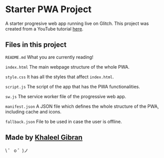 # Starter PWA Project

A starter progresive web app running live on Glitch. This project was created from a YouTube tutorial [here](https://www.youtube.com/watch?v=gcx-3qi7t7c).

## Files in this project

`README.md`
What you are currently reading!

`index.html`
The main webpage structure of the whole PWA.

`style.css`
It has all the styles that affect `index.html`.

`script.js`
The script of the app that has the PWA functionalities.

`sw.js`
The service worker file of the progressive web app.

`manifest.json`
A JSON file which defines the whole structure of the PWA, including cache and icons.

`fallback.json`
File to be used in case the user is offline.

## Made by [Khaleel Gibran](https://khaleelgibran.com/)

\ ゜ o ゜)ノ
